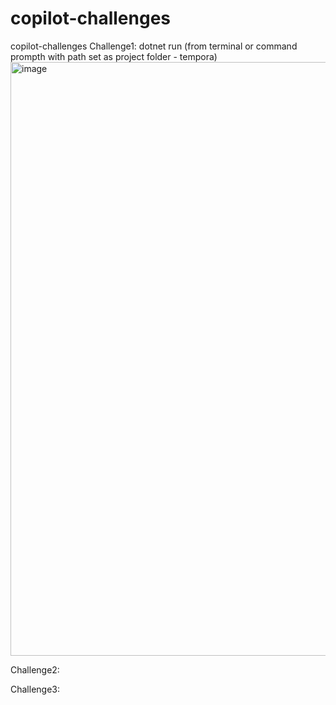 # copilot-challenges
copilot-challenges
Challenge1:
dotnet run (from terminal or command prompth with path set as project folder - tempora)
<img width="950" alt="image" src="https://github.com/user-attachments/assets/0b06198c-fba3-44d0-b366-c7b71e05b702" />

Challenge2:


Challenge3:



